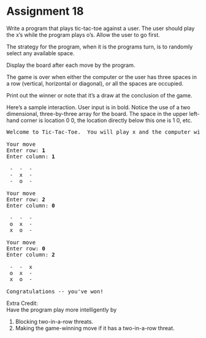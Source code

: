 # Assignment 18
Write a program that plays tic-tac-toe against a user. The user should play the x’s while the program plays o’s. Allow the user to go first.

The strategy for the program, when it is the programs turn, is to randomly select any available space.

Display the board after each move by the program.

The game is over when either the computer or the user has three spaces in a row (vertical, horizontal or diagonal), or all the spaces are occupied.

Print out the winner or note that it’s a draw at the conclusion of the game.

Here’s a sample interaction.  User input is in bold.  Notice the use of a two dimensional, three-by-three array for the board.  The space in the upper left-hand corner is location 0 0, the location directly below this one is 1 0, etc.
<pre>
Welcome to Tic-Tac-Toe.  You will play x and the computer will play o.  After you move, the computer will move and then display the current board.

Your move
Enter row: <b>1</b>
Enter column: <b>1</b>

 -  -  -
 -  x  -
 -  o  -

Your move
Enter row: <b>2</b>
Enter column: <b>0</b>

 -  -  -
 o  x  -
 x  o  -

Your move
Enter row: <b>0</b>
Enter column: <b>2</b>

 -  -  x
 o  x  -
 x  o  -

Congratulations -- you've won!</pre>
Extra Credit:<br>
Have the program play more intelligently by
1. Blocking two-in-a-row threats.
2. Making the game-winning move if it has a two-in-a-row threat.
